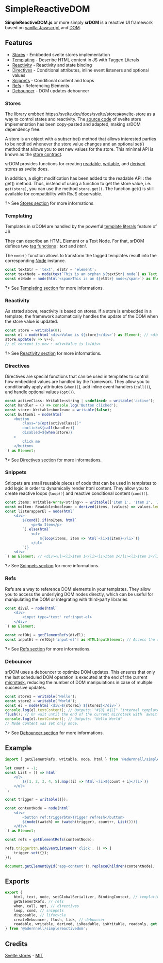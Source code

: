 SimpleReactiveDOM
=================

**SimpleReactiveDOM.js** or more simply **srDOM** is a reactive UI framework based on [vanilla Javascript](https://developer.mozilla.org/en-US/docs/Web/JavaScript) and [DOM](https://developer.mozilla.org/en-US/docs/Web/API/Document_Object_Model).


## Features
  * [Stores](./#stores) - Embbeded svelte stores implementation
  * [Templating](./#templating) - Describe HTML content in JS with Tagged Literals
  * [Reactivity](./#reactivity) - Reactivity and state binding
  * [Directives](./#directives) - Conditional attributes, inline event listeners and optional values
  * [Snippets](./#snippets) - Conditional content and loops
  * [Refs](./#refs) - Referencing Elements
  * [Debouncer](./#debouncer) - DOM updates debouncer

### Stores
The library embbed https://svelte.dev/docs/svelte/stores#svelte-store as a way to control states and reactivity. The [source code](https://github.com/sveltejs/svelte/tree/main/packages/svelte/src/store) of svelte store implementation has been copy-pasted and adapted, making srDOM dependency free.

A store is an object with a subscribe() method that allows interested parties to be notified whenever the store value changes and an optional set() method that allows you to set new values for the store. 
This minimal API is known as the [store contract](https://svelte.dev/docs/svelte/stores#Store-contract).

srDOM provides functions for creating [readable](https://svelte.dev/docs/svelte-store#readable), [writable](https://svelte.dev/docs/svelte-store#writable), and [derived](https://svelte.dev/docs/svelte-store#derived) stores as svelte does.

In addition, a slight modification has been added to the readable API : the get() method. Thus, instead of using a function to get the store value, i.e. `get(store)`, you can use the method `store.get()`. The function get() is still available for compatibility with RxJS observable.

?> See [Stores section](/stores) for more informations.

### Templating
Templates in srDOM are handled by the powerful [template literals](https://developer.mozilla.org/en-US/docs/Web/JavaScript/Reference/Template_literals) feature of JS.

They can describe an HTML Element or a Text Node. For that, srDOM defines two [tag functions](https://developer.mozilla.org/en-US/docs/Web/JavaScript/Reference/Template_literals#tagged_templates) : _text_ and _html_.

The `node()` function allows to transform the tagged templates result into the corresponding [Node](https://developer.mozilla.org/en-US/docs/Web/API/Node) instance.
```js
const textStr = 'text', elStr = 'element';
const textNode = node(text`This is an orphan ${textStr} node`) as Text; // This is an orphan text node
const elNode = node(html`<span>This is an ${elStr} node</span>`) as Element; // <span>This is an element node<span>
```

?> See [Templating section](/templating) for more informations.

### Reactivity
As stated above, reactivity is based on stores. If a store is embedded in a template, the framework automatically handles the update of the DOM when the store value is updated.
```js
const store = writable(0);
const el = node(html`<div>Value is ${store}</div>`) as Element; // <div>Value is 0</div>
store.update(v => v++);
// el content is now : <div>Value is 1</div>
```

?> See [Reactivity section](/reactivity) for more informations.

### Directives
Directives are special functions that can be used in templates to control how embedded values are handled by the framework. They allow you to conditionally apply attributes (`when()`), add inline event handlers (`call()`), and handle optional values (`opt()`).
```js
const activeClass: Writable<string | undefined> = writable('active');
const handler = () => console.log('Button clicked');
const store: Writable<boolean> = writable(false);
const buttonEl = node(html`
    <button
        class="${opt(activeClass)}"
        onclick=${call(handler)}
        disabled=${when(store)}
    >
        Click me
    </button>
`) as Element;
```

?> See [Directives section](/directives) for more informations.

### Snippets
Snippets are small reusable pieces of code that can be used in templates to add logic in order to dynamically render html content. They allow you to create reactive loops (`loop()`) and reactive conditional content (`cond()`).
```js
const items: Writable<Array<string>> = writable(['Item 1', 'Item 2', 'Item 3']);
const noItem: Readable<boolean> = derived(items, (values) => values.length === 0);
const listWrapperEl = node(html`
    <div>
        ${cond().if(noItem, html`
            <p>No Item</p>
        `).else(html`
            <ul>
                ${loop(items, item => html`<li>${item}</li>`)}
            </ul>
        `)}
    <div>
`) as Element; // <div><ul><li>Item 1</li><li>Item 2</li><li>Item 3</li></ul></div>
```

?> See [Snippets section](/snippets) for more informations.

### Refs
Refs are a way to reference DOM elements in your templates. They allow you to access the underlying DOM nodes directly, which can be useful for manipulating the DOM or integrating with third-party libraries.
```js
const divEl = node(html`
    <div>
        <input type="text" ref:input-el>
    </div>
`) as Element;

const refObj = getElementRefs(divEl);
const inputEl = refObj['input-el'] as HTMLInputElement; // Access the referenced input element
```

?> See [Refs section](/refs) for more informations.

### Debouncer
srDOM uses a debouncer to optimize DOM updates. This ensures that only the last scheduled DOM operation is executed at the end of the current [microtask](https://developer.mozilla.org/en-US/docs/Web/API/HTML_DOM_API/Microtask_guide), reducing the number of DOM manipulations in case of multiple successive updates.

```js
const store1 = writable('Hello');
const store2 = writable('World');
const el = node(html`<div>${store1} ${store2}</div>`)
console.log(el.textContent); // Outputs: "#{0} #{1}" (internal template placeholders representation)
flush(); // Or wait until the end of the current microtask with `await tick()`
console.log(el.textContent); // Outputs: "Hello World"
// Node content was set only once.
```

?> See [Debouncer section](/debouncer) for more informations.


## Example
```js
import { getElementRefs, writable, node, html } from '@adernnell/simplereactivedom';

let count = -1;
const List = () => html`
    <ul>
        ${[1, 2, 3, 4, 5].map((i) => html`<li>${count + i}</li>`)}
    </ul>
`;

const trigger = writable({});

const contentNode = node(html`
    <div>
        <button ref:triggerbtn>Trigger refresh</button>
        ${node((watch) => (watch(trigger), count++, List()))}
    </div>
`) as Element;

const refs = getElementRefs(contentNode);

refs.triggerbtn.addEventListener('click', () => {
    trigger.set({});
});

document.getElementById('app-content')!.replaceChildren(contentNode);
```

## Exports
```js
export { 
    html, text, node, setGlobalSerializer, BindingContext, // templating
    getElementRefs, // refs
    when, call, opt, // directives
    loop, cond, // snippets
    disposable, // lifecycle
    createDebouncer, flush, tick, // debouncer
    readable, writable, derived, isReadable, isWritable, readonly, get // stores
} from '@adernnell/simplereactivedom';
```

## Credits
[Svelte stores](https://svelte.dev/docs/svelte/stores) - [MIT](https://github.com/sveltejs/svelte/blob/main/LICENSE.md)
